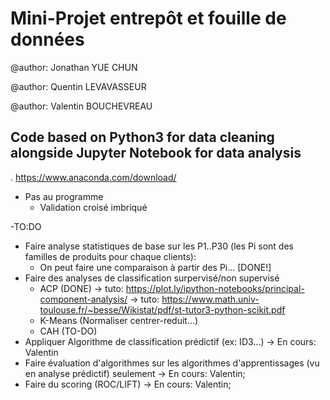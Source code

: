 ﻿# Mini-Projet entrepôt et fouille de données

@author: Jonathan YUE CHUN

@author: Quentin LEVAVASSEUR

@author: Valentin BOUCHEVREAU

## Code based on Python3 for data cleaning alongside Jupyter Notebook for data analysis

.   https://www.anaconda.com/download/


- Pas au programme
  - Validation croisé imbriqué

-TO:DO
  - Faire analyse statistiques de base sur les P1..P30 (les Pi sont des familles de produits pour chaque clients):
    - On peut faire une comparaison à partir des Pi... [DONE!]
  - Faire des analyses de classification surpervisé/non supervisé
    - ACP (DONE) 
         -> tuto: https://plot.ly/ipython-notebooks/principal-component-analysis/
		 -> tuto: https://www.math.univ-toulouse.fr/~besse/Wikistat/pdf/st-tutor3-python-scikit.pdf
    - K-Means (Normaliser centrer-reduit...)
    - CAH (TO-DO)
  - Appliquer Algorithme de classification prédictif (ex: ID3...) -> En cours: Valentin
  - Faire évaluation d'algorithmes sur les algorithmes d'apprentissages (vu en analyse prédictif) seulement -> En cours: Valentin;
  - Faire du scoring (ROC/LIFT) -> En cours: Valentin;
  
